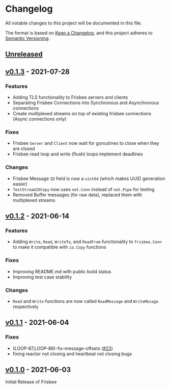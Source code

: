 # Changelog
All notable changes to this project will be documented in this file.

The format is based on [Keep a Changelog](https://keepachangelog.com/en/1.0.0/),
and this project adheres to [Semantic Versioning](https://semver.org/spec/v2.0.0.html).

## [Unreleased]

## [v0.1.3] - 2021-07-28
### Features
- Adding TLS functionality to Frisbee servers and clients
- Separating Frisbee Connections into Synchronous and Asynchronous connections
- Create multiplexed streams on top of existing frisbee connections (Async connections only)

### Fixes
- Frisbee `Server` and `Client` now wait for goroutines to close when they are closed
- Frisbee read loop and write (flush) loops implement deadlines

### Changes
- Frisbee Message `ID` field is now a `uint64` (which makes UUID generation easier)
- `TestStreamIOCopy` now uses `net.Conn` instead of `net.Pipe` for testing
- Removed Buffer messages (for raw data), replaced them with multiplexed streams

## [v0.1.2] - 2021-06-14
### Features
- Adding `Write`, `Read`, `WriteTo`, and `ReadFrom` functionality to `frisbee.Conn` to make it compatible with `io.Copy` 
functions

### Fixes
- Improving README.md with public build status
- Improving test case stability

### Changes
- `Read` and `Write` functions are now called `ReadMessage` and `WriteMesage` respectively

## [v0.1.1] - 2021-06-04
### Fixes
- (LOOP-87,LOOP-88)-fix-message-offsets ([#23](https://github.com/loopholelabs/frisbee/issues/23))
- fixing reactor not closing and heartbeat not closing bugs

## [v0.1.0] - 2021-06-03
Initial Release of Frisbee

[Unreleased]: https://github.com/olivierlacan/keep-a-changelog/compare/v0.1.3...HEAD
[v0.1.3]: https://github.com/loopholelabs/frisbee/compare/v0.1.2...v0.1.3
[v0.1.2]: https://github.com/loopholelabs/frisbee/compare/v0.1.1...v0.1.2
[v0.1.1]: https://github.com/loopholelabs/frisbee/compare/v0.1.0...v0.1.1
[v0.1.0]: https://github.com/loopholelabs/frisbee/releases/tag/v0.1.0
